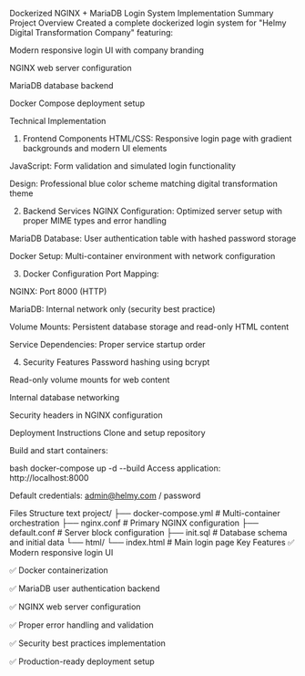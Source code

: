 Dockerized NGINX + MariaDB Login System Implementation Summary
Project Overview
Created a complete dockerized login system for "Helmy Digital Transformation Company" featuring:

Modern responsive login UI with company branding

NGINX web server configuration

MariaDB database backend

Docker Compose deployment setup

Technical Implementation
1. Frontend Components
HTML/CSS: Responsive login page with gradient backgrounds and modern UI elements

JavaScript: Form validation and simulated login functionality

Design: Professional blue color scheme matching digital transformation theme

2. Backend Services
NGINX Configuration: Optimized server setup with proper MIME types and error handling

MariaDB Database: User authentication table with hashed password storage

Docker Setup: Multi-container environment with network configuration

3. Docker Configuration
Port Mapping:

NGINX: Port 8000 (HTTP)

MariaDB: Internal network only (security best practice)

Volume Mounts: Persistent database storage and read-only HTML content

Service Dependencies: Proper service startup order

4. Security Features
Password hashing using bcrypt

Read-only volume mounts for web content

Internal database networking

Security headers in NGINX configuration

Deployment Instructions
Clone and setup repository

Build and start containers:

bash
docker-compose up -d --build
Access application: http://localhost:8000

Default credentials: admin@helmy.com / password

Files Structure
text
project/
├── docker-compose.yml          # Multi-container orchestration
├── nginx.conf                  # Primary NGINX configuration
├── default.conf                # Server block configuration
├── init.sql                    # Database schema and initial data
└── html/
    └── index.html              # Main login page
Key Features
✅ Modern responsive login UI

✅ Docker containerization

✅ MariaDB user authentication backend

✅ NGINX web server configuration

✅ Proper error handling and validation

✅ Security best practices implementation

✅ Production-ready deployment setup

